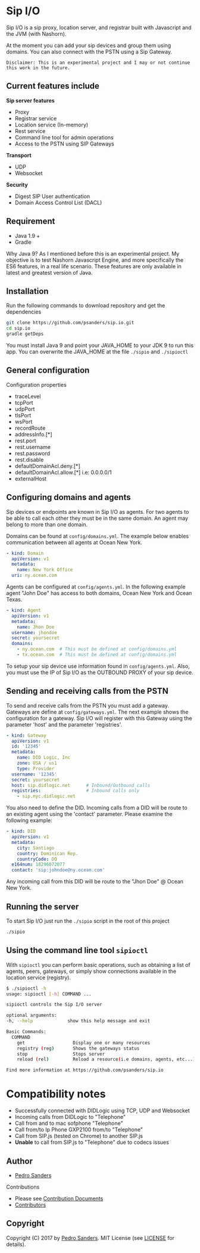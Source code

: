 # Sip I/O

Sip I/O is a sip proxy, location server, and registrar built with Javascript and the JVM (with Nashorn). 

At the moment you can add your sip devices and group them using domains. You can also connect with the PSTN using a 
Sip Gateway.

`Disclaimer: This is an experimental project and I may or not continue
this work in the future.`

## Current features include

**Sip server features**

- Proxy
- Registrar service
- Location service (In-memory)
- Rest service
- Command line tool for admin operations
- Access to the PSTN using SIP Gateways

**Transport**

- UDP
- Websocket

**Security**

- Digest SIP User authentication
- Domain Access Control List (DACL)

## Requirement

* Java 1.9 +
* Gradle

Why Java 9? As I mentioned before this is an experimental project. My objective is to test Nashorn Javascript Engine, 
and more specifically the ES6 features, in a real life scenario. These features are only available in latest and greatest 
version of Java.

## Installation

Run the following commands to download repository and get the dependencies

```bash
git clone https://github.com/psanders/sip.io.git
cd sip.io
gradle getDeps
```

You must install Java 9 and point your JAVA_HOME to your JDK 9 to run this app. You can overwrite the JAVA_HOME at the 
file `./sipio` and `./sipioctl`

## General configuration

Configuration properties

- traceLevel
- tcpPort
- udpPort
- tlsPort
- wsPort
- recordRoute
- addressInfo.[*]
- rest.port
- rest.username
- rest.password
- rest.disable
- defaultDomainAcl.deny.[*]
- defaultDomainAcl.allow.[*]  i.e: 0.0.0.0/1
- externalHost

## Configuring domains and agents

Sip devices or endpoints are known in Sip I/O as agents. For two agents to be able to call each other they must be in the 
same domain. An agent may belong to more than one domain.

Domains can be found at `config/domains.yml`. The example below enables communication between all agents at Ocean New York.

```yaml
- kind: Domain
  apiVersion: v1
  metadata:
    name: New York Office
  uri: ny.ocean.com
```

Agents can be configured at `config/agents.yml`. In the following example agent "John Doe" has access to both domains, 
Ocean New York and Ocean Texas.

```yaml
- kind: Agent
  apiVersion: v1
  metadata:
    name: Jhon Doe
  username: jhondoe
  secret: yoursecret
  domains:
    - ny.ocean.com  # This must be defined at config/domains.yml
    - tx.ocean.com  # This must be defined at config/domains.yml
```

To setup your sip device use information found in `config/agents.yml`. Also, you must use the IP of Sip I/O as the 
OUTBOUND PROXY of your sip device.

## Sending and receiving calls from the PSTN

To send and receive calls from the PSTN you must add a gateway. Gateways are define at `config/gateways.yml`. The next 
example shows the configuration for a gateway. Sip I/O will register with this Gateway using the parameter 'host'
and the parameter 'registries'.

```yaml
- kind: Gateway
  apiVersion: v1
  id: '12345'
  metadata:
    name: DID Logic, Inc
    zone: USA / us1
    type: Provider
  username: '12345'
  secret: yoursecret
  host: sip.didlogic.net      # Inbound/Outbound calls
  registries:                 # Inbound calls only
    - sip.nyc.didlogic.net
```

You also need to define the DID. Incoming calls from a DID will be route to an existing agent using the 'contact' 
parameter. Please examine the following example:

```yaml
- kind: DID
  apiVersion: v1
  metadata:
    city: Santiago
    country: Dominican Rep.
    countryCode: DO
  e164num: 18296072077
  contact: 'sip:johndoe@ny.ocean.com'
```

Any incoming call from this DID will be route to the "Jhon Doe" @ Ocean New York.

## Running the server

To start Sip I/O just run the `./sipio` script in the root of this 
project

```bash
./sipio
```

## Using the command line tool `sipioctl`

With `sipioctl` you can perform basic operations, such as obtaining a list of agents, peers, gateways, or simply show 
connections available in the location service (registry).

```bash
$ ./sipioctl -h
usage: sipioctl [-h] COMMAND ...

sipioctl controls the Sip I/O server

optional arguments:
-h, --help             show this help message and exit

Basic Commands:
  COMMAND
    get                  Display one or many resources
    registry (reg)       Shows the gateways status
    stop                 Stops server
    reload (rel)         Reload a resource(i.e domains, agents, etc...)

Find more information at https://github.com/psanders/sip.io
```

# Compatibility notes

- Successfully connected with DIDLogic using TCP, UDP and Websocket
- Incoming calls from DIDLogic to "Telephone"
- Call from and to mac sofphone "Telephone"
- Call from/to Ip Phone GXP2100 from/to "Telephone"
- Call from SIP.js (tested on Chrome) to another SIP.js
- **Unable** to call from SIP.js to "Telephone" due to codecs issues

## Author
 - [Pedro Sanders](https://github.com/psanders)

Contributions

 - Please see [Contribution Documents](https://github.com/psanders/sip.io/blob/master/CONTRIBUTING.md)
 - [Contributors](https://github.com/psanders/sip.io/graphs/contributors)

## Copyright
Copyright (C) 2017 by [Pedro Sanders](https://github.com/psanders). MIT License (see [LICENSE](https://github.com/psanders/sip.io/blob/master/LICENSE) for details).
